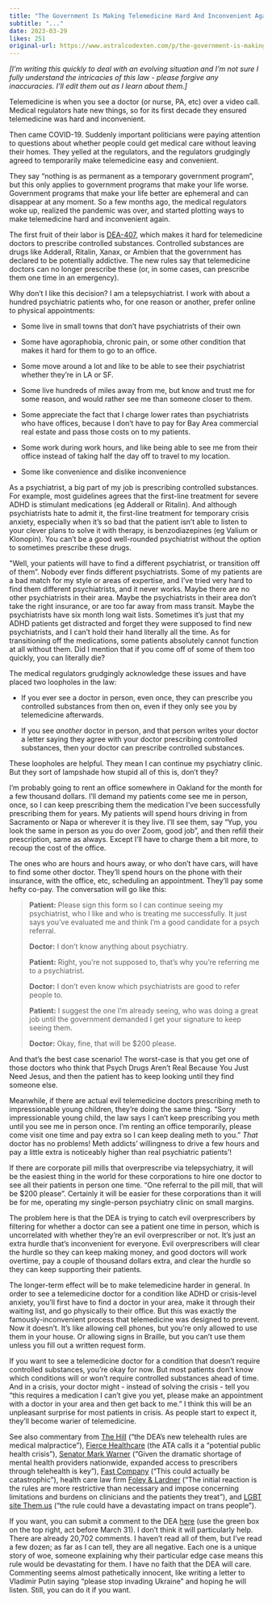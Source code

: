 ```yaml
---
title: "The Government Is Making Telemedicine Hard And Inconvenient Again"
subtitle: "..."
date: 2023-03-29
likes: 251
original-url: https://www.astralcodexten.com/p/the-government-is-making-telemedicine
---
```

_[I’m writing this quickly to deal with an evolving situation and I’m not sure I fully understand the intricacies of this law - please forgive any inaccuracies. I’ll edit them out as I learn about them.]_

Telemedicine is when you see a doctor (or nurse, PA, etc) over a video call. Medical regulators hate new things, so for its first decade they ensured telemedicine was hard and inconvenient.

Then came COVID-19. Suddenly important politicians were paying attention to questions about whether people could get medical care without leaving their homes. They yelled at the regulators, and the regulators grudgingly agreed to temporarily make telemedicine easy and convenient.

They say “nothing is as permanent as a temporary government program”, but this only applies to government programs that make your life worse. Government programs that make your life better are ephemeral and can disappear at any moment. So a few months ago, the medical regulators woke up, realized the pandemic was over, and started plotting ways to make telemedicine hard and inconvenient again.

The first fruit of their labor is [DEA-407](https://www.federalregister.gov/documents/2023/03/01/2023-04248/telemedicine-prescribing-of-controlled-substances-when-the-practitioner-and-the-patient-have-not-had), which makes it hard for telemedicine doctors to prescribe controlled substances. Controlled substances are drugs like Adderall, Ritalin, Xanax, or Ambien that the government has declared to be potentially addictive. The new rules say that telemedicine doctors can no longer prescribe these (or, in some cases, can prescribe them one time in an emergency).

Why don’t I like this decision? I am a telepsychiatrist. I work with about a hundred psychiatric patients who, for one reason or another, prefer online to physical appointments:

  * Some live in small towns that don’t have psychiatrists of their own

  * Some have agoraphobia, chronic pain, or some other condition that makes it hard for them to go to an office.

  * Some move around a lot and like to be able to see their psychiatrist whether they’re in LA or SF.

  * Some live hundreds of miles away from me, but know and trust me for some reason, and would rather see me than someone closer to them.

  * Some appreciate the fact that I charge lower rates than psychiatrists who have offices, because I don’t have to pay for Bay Area commercial real estate and pass those costs on to my patients.

  * Some work during work hours, and like being able to see me from their office instead of taking half the day off to travel to my location.

  * Some like convenience and dislike inconvenience




As a psychiatrist, a big part of my job is prescribing controlled substances. For example, most guidelines agrees that the first-line treatment for severe ADHD is stimulant medications (eg Adderall or Ritalin). And although psychiatrists hate to admit it, the first-line treatment for temporary crisis anxiety, especially when it’s so bad that the patient isn’t able to listen to your clever plans to solve it with therapy, is benzodiazepines (eg Valium or Klonopin). You can’t be a good well-rounded psychiatrist without the option to sometimes prescribe these drugs.

"Well, your patients will have to find a different psychiatrist, or transition off of them”. Nobody ever finds different psychiatrists. Some of my patients are a bad match for my style or areas of expertise, and I’ve tried very hard to find them different psychiatrists, and it never works. Maybe there are no other psychiatrists in their area. Maybe the psychiatrists in their area don’t take the right insurance, or are too far away from mass transit. Maybe the psychiatrists have six month long wait lists. Sometimes it’s just that my ADHD patients get distracted and forget they were supposed to find new psychiatrists, and I can’t hold their hand literally all the time. As for transitioning off the medications, some patients absolutely cannot function at all without them. Did I mention that if you come off of some of them too quickly, you can literally die?

The medical regulators grudgingly acknowledge these issues and have placed two loopholes in the law:

  * If you ever see a doctor in person, even once, they can prescribe you controlled substances from then on, even if they only see you by telemedicine afterwards.

  * If you see _another_ doctor in person, and that person writes your doctor a letter saying they agree with your doctor prescribing controlled substances, then your doctor can prescribe controlled substances.




These loopholes are helpful. They mean I can continue my psychiatry clinic. But they sort of lampshade how stupid all of this is, don’t they?

I’m probably going to rent an office somewhere in Oakland for the month for a few thousand dollars. I’ll demand my patients come see me in person, once, so I can keep prescribing them the medication I’ve been successfully prescribing them for years. My patients will spend hours driving in from Sacramento or Napa or wherever it is they live. I’ll see them, say “Yup, you look the same in person as you do over Zoom, good job”, and then refill their prescription, same as always. Except I’ll have to charge them a bit more, to recoup the cost of the office.

The ones who are hours and hours away, or who don’t have cars, will have to find some other doctor. They’ll spend hours on the phone with their insurance, with the office, etc, scheduling an appointment. They’ll pay some hefty co-pay. The conversation will go like this:

>  **Patient:** Please sign this form so I can continue seeing my psychiatrist, who I like and who is treating me successfully. It just says you’ve evaluated me and think I’m a good candidate for a psych referral.
> 
>  **Doctor:** I don’t know anything about psychiatry.
> 
>  **Patient:** Right, you’re not supposed to, that’s why you’re referring me to a psychiatrist.
> 
>  **Doctor:** I don’t even know which psychiatrists are good to refer people to.
> 
>  **Patient:** I suggest the one I’m already seeing, who was doing a great job until the government demanded I get your signature to keep seeing them.
> 
>  **Doctor:** Okay, fine, that will be $200 please.

And that’s the best case scenario! The worst-case is that you get one of those doctors who think that Psych Drugs Aren’t Real Because You Just Need Jesus, and then the patient has to keep looking until they find someone else. 

Meanwhile, if there are actual evil telemedicine doctors prescribing meth to impressionable young children, they’re doing the same thing. “Sorry impressionable young child, the law says I can’t keep prescribing you meth until you see me in person once. I’m renting an office temporarily, please come visit one time and pay extra so I can keep dealing meth to you.” _That_ doctor has no problems! Meth addicts’ willingness to drive a few hours and pay a little extra is noticeably higher than real psychiatric patients’!

If there are corporate pill mills that overprescribe via telepsychiatry, it will be the easiest thing in the world for these corporations to hire one doctor to see all their patients in person one time. “One referral to the pill mill, that will be $200 please”. Certainly it will be easier for these corporations than it will be for me, operating my single-person psychiatry clinic on small margins. 

The problem here is that the DEA is trying to catch evil overprescribers by filtering for whether a doctor can see a patient one time in person, which is uncorrelated with whether they’re an evil overprescriber or not. It’s just an extra hurdle that’s inconvenient for everyone. Evil overprescribers will clear the hurdle so they can keep making money, and good doctors will work overtime, pay a couple of thousand dollars extra, and clear the hurdle so they can keep supporting their patients.

The longer-term effect will be to make telemedicine harder in general. In order to see a telemedicine doctor for a condition like ADHD or crisis-level anxiety, you’ll first have to find a doctor in your area, make it through their waiting list, and go physically to their office. But this was exactly the famously-inconvenient process that telemedicine was designed to prevent. Now it doesn’t. It’s like allowing cell phones, but you’re only allowed to use them in your house. Or allowing signs in Braille, but you can’t use them unless you fill out a written request form.

If you want to see a telemedicine doctor for a condition that doesn’t require controlled substances, you’re okay for now. But most patients don’t know which conditions will or won’t require controlled substances ahead of time. And in a crisis, your doctor might - instead of solving the crisis - tell you “this requires a medication I can’t give you yet, please make an appointment with a doctor in your area and then get back to me.” I think this will be an unpleasant surprise for most patients in crisis. As people start to expect it, they’ll become warier of telemedicine.

See also commentary from [The Hill](https://thehill.com/opinion/congress-blog/3900597-the-deas-new-telehealth-rules-are-medical-malpractice-for-people-with-opioid-addiction/) (“the DEA’s new telehealth rules are medical malpractice”), [Fierce Healthcare](https://www.fiercehealthcare.com/telehealth/deas-proposed-telehealth-rules-tighten-covid-era-remote-prescribing-regulations) (the ATA calls it a “potential public health crisis”), [Senator Mark Warner](https://www.warner.senate.gov/public/index.cfm/2023/3/statement-of-u-s-sen-mark-r-warner-on-proposed-dea-rule-on-future-of-telehealth-prescriptions) (“Given the dramatic shortage of mental health providers nationwide, expanded access to prescribers through telehealth is key”), [Fast Company](https://www.fastcompany.com/90867065/future-of-telehealth-public-health-emergency-ending) (“This could actually be catastrophic”), health care law firm [Foley & Lardner](https://www.foley.com/en/insights/publications/2023/02/deas-telemedicine-controlled-substances-phe-ends) (“The initial reaction is the rules are more restrictive than necessary and impose concerning limitations and burdens on clinicians and the patients they treat”), and [LGBT site Them.us](https://www.them.us/story/dea-telehealth-rules-testosterone) (“the rule could have a devastating impact on trans people”).

If you want, you can submit a comment to the DEA [here](https://www.federalregister.gov/documents/2023/03/01/2023-04248/telemedicine-prescribing-of-controlled-substances-when-the-practitioner-and-the-patient-have-not-had) (use the green box on the top right, act before March 31). I don’t think it will particularly help. There are already 20,702 comments. I haven’t read all of them, but I’ve read a few dozen; as far as I can tell, they are all negative. Each one is a unique story of woe, someone explaining why their particular edge case means this rule would be devastating for them. I have no faith that the DEA will care. Commenting seems almost pathetically innocent, like writing a letter to Vladimir Putin saying “please stop invading Ukraine” and hoping he will listen. Still, you can do it if you want.
